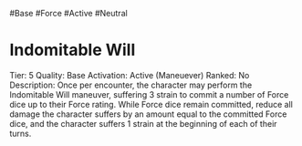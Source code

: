 #Base 
#Force 
#Active 
#Neutral 
# Indomitable Will
Tier: 5
Quality: Base
Activation: Active (Maneuever)
Ranked: No
Description: Once per encounter, the character may perform the Indomitable Will maneuver, suffering 3 strain to commit a number of Force dice up to their Force rating. While Force dice remain committed, reduce all damage the character suffers by an amount equal to the committed Force dice, and the character suffers 1 strain at the beginning of each of their turns.